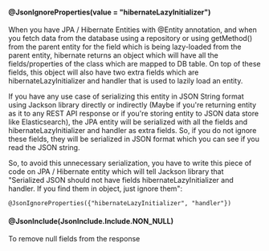 #### @JsonIgnoreProperties(value = "hibernateLazyInitializer")
When you have JPA / Hibernate Entities with @Entity annotation, and when you fetch data from the database using a repository or using getMethod() from the parent entity for the field which is being lazy-loaded from the parent entity, hibernate returns an object which will have all the fields/properties of the class which are mapped to DB table. On top of these fields, this object will also have two extra fields which are hibernateLazyInitializer and handler that is used to lazily load an entity.

If you have any use case of serializing this entity in JSON String format using Jackson library directly or indirectly (Maybe if you're returning entity as it to any REST API response or if you're storing entity to JSON data store like Elasticsearch), the JPA entity will be serialized with all the fields and hibernateLazyInitializer and handler as extra fields. So, if you do not ignore these fields, they will be serialized in JSON format which you can see if you read the JSON string.

So, to avoid this unnecessary serialization, you have to write this piece of code on JPA / Hibernate entity which will tell Jackson library that "Serialized JSON should not have fields hibernateLazyInitializer and handler. If you find them in object, just ignore them":

```
@JsonIgnoreProperties({"hibernateLazyInitializer", "handler"})
```

#### @JsonInclude(JsonInclude.Include.NON_NULL)
To remove null fields from the response